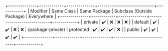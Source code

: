 +--------------+------------+--------------+----------------------------+------------+
| Modifier     | Same Class | Same Package | Subclass (Outside Package) | Everywhere |
+--------------+------------+--------------+----------------------------+------------+
| private      |    ✔️       |      ❌       |            ❌              |     ❌      |
| default      |    ✔️       |      ✔️       |            ❌              |     ❌      |
(package-private)
| protected    |    ✔️       |      ✔️       |            ✔️              |     ❌      |
| public       |    ✔️       |      ✔️       |            ✔️              |     ✔️      |
+--------------+------------+--------------+----------------------------+------------+